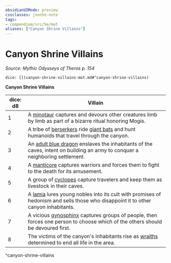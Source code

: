 ```yaml
---
obsidianUIMode: preview
cssclasses: json5e-note
tags:
- compendium/src/5e/mot
aliases: ["Canyon Shrine Villains"]
---
```

# Canyon Shrine Villains
*Source: Mythic Odysseys of Theros p. 154* 

`dice: [](canyon-shrine-villains-mot.md#^canyon-shrine-villains)`

**Canyon Shrine Villains**

| dice: d8 | Villain |
|----------|---------|
| 1 | A [minotaur](/2-Mechanics/CLI/bestiary/monstrosity/minotaur.md) captures and devours other creatures limb by limb as part of a bizarre ritual honoring Mogis. |
| 2 | A tribe of [berserkers](/2-Mechanics/CLI/bestiary/humanoid/berserker.md) ride [giant bats](/2-Mechanics/CLI/bestiary/beast/giant-bat.md) and hunt humanoids that travel through the canyon. |
| 3 | An [adult blue dragon](/2-Mechanics/CLI/bestiary/dragon/adult-blue-dragon.md) enslaves the inhabitants of the caves, intent on building an army to conquer a neighboring settlement. |
| 4 | A [manticore](/2-Mechanics/CLI/bestiary/monstrosity/manticore.md) captures warriors and forces them to fight to the death for its amusement. |
| 5 | A group of [cyclopes](/2-Mechanics/CLI/bestiary/giant/cyclops.md) capture travelers and keep them as livestock in their caves. |
| 6 | A [lamia](/2-Mechanics/CLI/bestiary/monstrosity/lamia.md) lures young nobles into its cult with promises of hedonism and sells those who disappoint it to other canyon inhabitants. |
| 7 | A vicious [gynosphinx](/2-Mechanics/CLI/bestiary/monstrosity/gynosphinx.md) captures groups of people, then forces one person to choose which of the others should be devoured first. |
| 8 | The victims of the canyon's inhabitants rise as [wraiths](/2-Mechanics/CLI/bestiary/undead/wraith.md) determined to end all life in the area. |
^canyon-shrine-villains